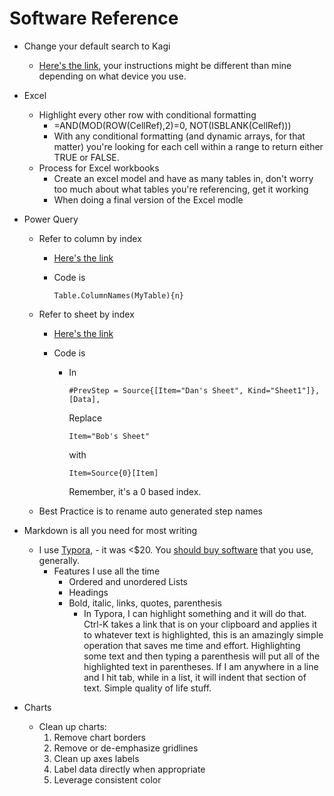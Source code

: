 # Software Reference

- Change your default search to Kagi

  - [Here's the link](https://help.kagi.com/kagi/getting-started/setting-default.html#chromium_desktop), your instructions might be different than mine depending on what device you use.

- Excel

  - Highlight every other row with conditional formatting
    - =AND(MOD(ROW(CellRef),2)=0, NOT(ISBLANK(CellRef)))
    - With any conditional formatting (and dynamic arrays, for that matter) you're looking for each cell within a range to return either TRUE or FALSE. 
  - Process for Excel workbooks
    - Create an excel model and have as many tables in, don't worry too much about what tables you're referencing, get it working
    - When doing a final version of the Excel modle

- Power Query

  - Refer to column by index

    - [Here's the link](https://stackoverflow.com/questions/50113354/how-to-refer-columns-in-power-query-by-index-or-position) 

    - Code is 

      ```
      Table.ColumnNames(MyTable){n}
      ```

  - Refer to sheet by index

    - [Here's the link](https://sqlryan.com/2019/06/import-first-sheet-of-an-excel-workbook-into-power-query-regardless-of-its-name/)

    - Code is 

      - In

        ```
        #PrevStep = Source{[Item="Dan's Sheet", Kind="Sheet1"]},[Data],
        ```

        Replace 

        ```
        Item="Bob's Sheet"
        ```

        with 

        ```
        Item=Source{0}[Item]
        ```

        Remember, it's a 0 based index.

  - Best Practice is to rename auto generated step names

- Markdown is all you need for most writing

  - I use [Typora](https://typora.io/), - it was <$20. You [should buy software](https://danielphayward.com/tanstaafl) that you use, generally.
    - Features I use all the time
      - Ordered and unordered Lists
      - Headings
      - Bold, italic, links, quotes, parenthesis
        - In Typora, I can highlight something and it will do that. Ctrl-K takes a link that is on your clipboard and applies it to whatever text is highlighted, this is an amazingly simple operation that saves me time and effort. Highlighting some text and then typing a parenthesis will put all of the highlighted text in parentheses. If I am anywhere in a line and I hit tab, while in a list, it will indent that section of text. Simple quality of life stuff. 

- Charts

  - Clean up charts:  
    1. Remove chart borders  
    2. Remove or de-emphasize gridlines  
    3. Clean up axes labels  
    4. Label data directly when appropriate  
    5. Leverage consistent color
